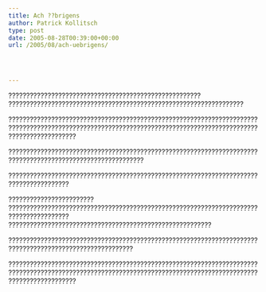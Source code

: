 ```yaml
---
title: Ach ??brigens
author: Patrick Kollitsch
type: post
date: 2005-08-28T00:39:00+00:00
url: /2005/08/ach-uebrigens/




---
```

?????????????????????????????????????????????????????? ??????????????????????????????????????????????????????????????????
  
???????????????????????????????????????????????????????????????????????????????????????????????????????????????????????????????????????????????????????????????
  
????????????????????????????????????????????????????????????????????????????????????????????????????????????
  
???????????????????????????????????????????????????????????????????????????????????????
  
???????????????????????? ??????????????????????????????????????????????????????????????????????????????????????? ?????????????????????????????????????????????????????????
  
?????????????????????????????????????????????????????????????????????????????????????????????????????????
  
???????????????????????????????????????????????????????????????????????????????????????????????????????????????????????????????????????????????????????????????